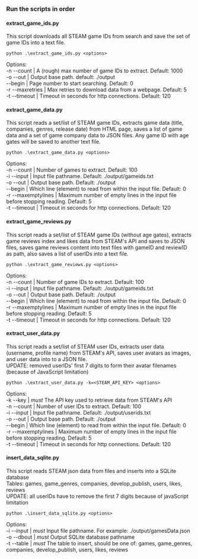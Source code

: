 ### Run the scripts in order

#### extract_game_ids.py

This script downloads all STEAM game IDs from search and save the set of game IDs into a text file.

`python .\extract_game_ids.py <options>`

Options:<br />
-n --count       | A (rough) max number of game IDs to extract. Default: 1000<br />
-o --out         | Output base path. default: ./output<br />
--begin          | Page number to start searching. Default: 0<br />
-r --maxretries  | Max retries to download data from a webpage. Default: 5<br />
-t --timeout     | Timeout in seconds for http connections. Default: 120


#### extract_game_data.py

This script reads a set/list of STEAM game IDs, extracts game data (title, companies, genres, release date) from HTML page, saves a list of game data and a set of game company data to JSON files. Any game ID with age gates will be saved to another text file.

`python .\extract_game_data.py <options>`

Options:<br />
-n --count          | Number of games to extract. Default: 100<br />
-i --input          | Input file pathname. Default: ./output/gameids.txt<br />
-o --out            | Output base path. Default: ./output<br />
--begin             | Which line (element) to read from within the input file. Default: 0<br />
-r --maxemptylines  | Maximum number of empty lines in the input file before stopping reading. Default: 5<br />
-t --timeout        | Timeout in seconds for http connections. Default: 120


#### extract_game_reviews.py

This script reads a set/list of STEAM game IDs (without age gates), extracts game reviews index and likes data from STEAM's API and saves to JSON files, saves game reviews content into text files with gameID and reviewID as path, also saves a list of userIDs into a text file.

`python .\extract_game_reviews.py <options>`

Options:<br />
-n --count          | Number of game IDs to extract. Default: 100<br />
-i --input          | Input file pathname. Default: ./output/gameids.txt<br />
-o --out            | Output base path. Default: ./output<br />
--begin             | Which line (element) to read from within the input file. Default: 0<br />
-r --maxemptylines  | Maximum number of empty lines in the input file before stopping reading. Default: 5<br />
-t --timeout        | Timeout in seconds for http connections. Default: 120


#### extract_user_data.py

This script reads a set/list of STEAM user IDs, extracts user data (username, profile name) from STEAM's API, saves user avatars as images, and user data into to a JSON file.<br />
UPDATE: removed userIDs' first 7 digits to form their avatar filenames (because of JavaScript limitation)

`python .\extract_user_data.py -k=<STEAM_API_KEY> <options>`

Options:<br />
-k --key            | *must* The API key used to retrieve data from STEAM's API<br />
-n --count          | Number of user IDs to extract. Default: 100<br />
-i --input          | Input file pathname. Default: ./output/userids.txt<br />
-o --out            | Output base path. Default: ./output<br />
--begin             | Which line (element) to read from within the input file. Default: 0<br />
-r --maxemptylines  | Maximum number of empty lines in the input file before stopping reading. Default: 5<br />
-t --timeout        | Timeout in seconds for http connections. Default: 120


#### insert_data_sqlite.py

This script reads STEAM json data from files and inserts into a SQLite database<br />
Tables: games, game_genres, companies, develop_publish, users, likes, reviews<br />
UPDATE: all userIDs have to remove the first 7 digits because of javaScript limitation

`python .\insert_data_sqlite.py <options>`

Options:<br />
-i --input    | *must* Input file pathname. For example: ./output/gamesData.json<br />
-o --dbout    | *must* Output SQLite database pathname<br />
-t --table    | *must* The table to insert, should be one of: games, game_genres, companies, develop_publish, users, likes, reviews
